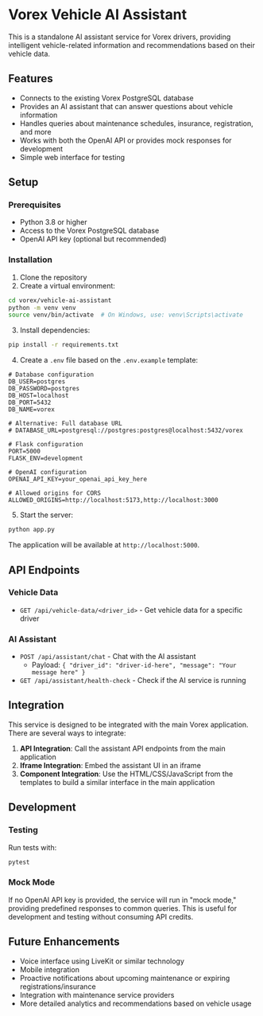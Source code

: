 # Vorex Vehicle AI Assistant

This is a standalone AI assistant service for Vorex drivers, providing intelligent vehicle-related information and recommendations based on their vehicle data.

## Features

- Connects to the existing Vorex PostgreSQL database
- Provides an AI assistant that can answer questions about vehicle information
- Handles queries about maintenance schedules, insurance, registration, and more
- Works with both the OpenAI API or provides mock responses for development
- Simple web interface for testing

## Setup

### Prerequisites

- Python 3.8 or higher
- Access to the Vorex PostgreSQL database
- OpenAI API key (optional but recommended)

### Installation

1. Clone the repository
2. Create a virtual environment:

```bash
cd vorex/vehicle-ai-assistant
python -m venv venv
source venv/bin/activate  # On Windows, use: venv\Scripts\activate
```

3. Install dependencies:

```bash
pip install -r requirements.txt
```

4. Create a `.env` file based on the `.env.example` template:

```
# Database configuration
DB_USER=postgres
DB_PASSWORD=postgres
DB_HOST=localhost
DB_PORT=5432
DB_NAME=vorex

# Alternative: Full database URL
# DATABASE_URL=postgresql://postgres:postgres@localhost:5432/vorex

# Flask configuration
PORT=5000
FLASK_ENV=development

# OpenAI configuration
OPENAI_API_KEY=your_openai_api_key_here

# Allowed origins for CORS
ALLOWED_ORIGINS=http://localhost:5173,http://localhost:3000
```

5. Start the server:

```bash
python app.py
```

The application will be available at `http://localhost:5000`.

## API Endpoints

### Vehicle Data

- `GET /api/vehicle-data/<driver_id>` - Get vehicle data for a specific driver

### AI Assistant

- `POST /api/assistant/chat` - Chat with the AI assistant
  - Payload: `{ "driver_id": "driver-id-here", "message": "Your message here" }`
- `GET /api/assistant/health-check` - Check if the AI service is running

## Integration

This service is designed to be integrated with the main Vorex application. There are several ways to integrate:

1. **API Integration**: Call the assistant API endpoints from the main application
2. **Iframe Integration**: Embed the assistant UI in an iframe
3. **Component Integration**: Use the HTML/CSS/JavaScript from the templates to build a similar interface in the main application

## Development

### Testing

Run tests with:

```bash
pytest
```

### Mock Mode

If no OpenAI API key is provided, the service will run in "mock mode," providing predefined responses to common queries. This is useful for development and testing without consuming API credits.

## Future Enhancements

- Voice interface using LiveKit or similar technology
- Mobile integration
- Proactive notifications about upcoming maintenance or expiring registrations/insurance
- Integration with maintenance service providers
- More detailed analytics and recommendations based on vehicle usage 